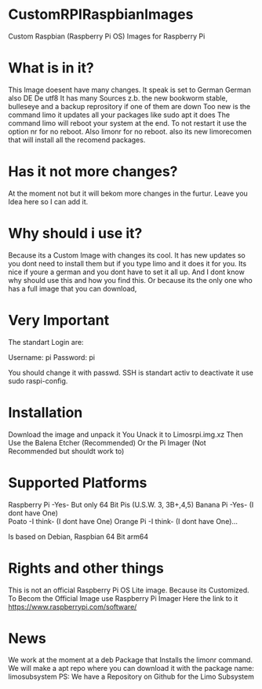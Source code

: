 # CustomRPIRaspbianImages
Custom Raspbian (Raspberry Pi OS) Images for Raspberry Pi
# What is in it?
This Image doesent have many changes.
It speak is set to German German also DE De utf8
It has many Sources z.b. the new bookworm stable, bulleseye and a backup reprository if one of them are down
Too new is the command limo it updates all your packages like sudo apt it does
The command limo will reboot your system at the end. To not restart it use the option nr for no reboot.
Also limonr for no reboot.
also its new limorecomen that will install all the recomend packages.

# Has it not more changes?
At the moment not but it will  bekom more changes in the furtur. Leave you Idea here
so I can add it.

# Why should i use it?
Because its a Custom Image with changes its cool.
It has new updates so you dont need to install them but if you type limo and it does it for you.
Its nice if youre a german and you dont have to set it all up.
And I dont know why should use this and how you find this.
Or because its the only one who has a full image that you can download,

# Very Important
The standart Login are:

Username: pi
Password: pi

You should change it with passwd.
SSH is standart activ to deactivate it use sudo raspi-config.

# Installation
Download the image and unpack it 
You Unack it to Limosrpi.img.xz
Then Use the Balena Etcher (Recommended)
Or the Pi Imager (Not Recommended but shouldt work to)

# Supported Platforms
Raspberry Pi -Yes- But only 64 Bit Pis (U.S.W. 3, 3B+,4,5)
Banana Pi -Yes- (I dont have One)  
Poato -I think- (I dont have One)
Orange Pi -I think- (I dont have One)...

Is based on Debian, Raspbian 64 Bit arm64



# Rights and other things

This is not an official Raspberry Pi OS Lite image.
Because its Customized.
To Becom the Official Image use Raspberry Pi Imager
Here the link to it
https://www.raspberrypi.com/software/

# News
We work at the moment at a deb Package that Installs the limonr command.
We will make a apt repo where you can download it with the package name: limosubsystem
PS: We have a Repository on Github for the Limo Subsystem
